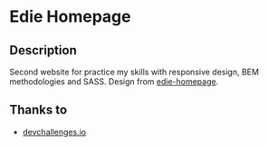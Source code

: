 # Edie Homepage
## Description
Second website for practice my skills with responsive design, BEM methodologies and SASS. Design from [edie-homepage](https://devchallenges.io/challenges/xobQBuf8zWWmiYMIAZe0).

## Thanks to
- [devchallenges.io](https://devchallenges.io/)

